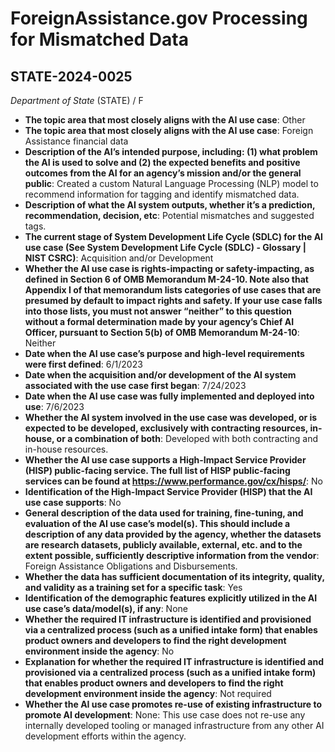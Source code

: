 # ForeignAssistance.gov Processing for Mismatched Data
## STATE-2024-0025
_Department of State_ (STATE) / F


+ **The topic area that most closely aligns with the AI use case**: Other
+ **The topic area that most closely aligns with the AI use case**: Foreign Assistance financial data
+ **Description of the AI’s intended purpose, including: (1) what problem the AI is used to solve and (2) the expected benefits and positive outcomes from the AI for an agency’s mission and/or the general public**: Created a custom Natural Language Processing (NLP) model to recommend information for tagging and identify mismatched data.
+ **Description of what the AI system outputs, whether it’s a prediction, recommendation, decision, etc**: Potential mismatches and suggested tags.
+ **The current stage of System Development Life Cycle (SDLC) for the AI use case (See System Development Life Cycle (SDLC) - Glossary | NIST CSRC)**: Acquisition and/or Development
+ **Whether the AI use case is rights-impacting or safety-impacting, as defined in Section 6 of OMB Memorandum M-24-10. Note also that Appendix I of that memorandum lists categories of use cases that are presumed by default to impact rights and safety. If your use case falls into those lists, you must not answer “neither” to this question without a formal determination made by your agency’s Chief AI Officer, pursuant to Section 5(b) of OMB Memorandum M-24-10**: Neither
+ **Date when the AI use case’s purpose and high-level requirements were first defined**: 6/1/2023
+ **Date when the acquisition and/or development of the AI system associated with the use case first began**: 7/24/2023
+ **Date when the AI use case was fully implemented and deployed into use**: 7/6/2023
+ **Whether the AI system involved in the use case was developed, or is expected to be developed, exclusively with contracting resources, in-house, or a combination of both**: Developed with both contracting and in-house resources.
+ **Whether the AI use case supports a High-Impact Service Provider (HISP) public-facing service. The full list of HISP public-facing services can be found at https://www.performance.gov/cx/hisps/**: No
+ **Identification of the High-Impact Service Provider (HISP) that the AI use case supports**: No
+ **General description of the data used for training, fine-tuning, and evaluation of the AI use case’s model(s). This should include a description of any data provided by the agency, whether the datasets are research datasets, publicly available, external, etc. and to the extent possible, sufficiently descriptive information from the vendor**: Foreign Assistance Obligations and Disbursements.
+ **Whether the data has sufficient documentation of its integrity, quality, and validity as a training set for a specific task**: Yes
+ **Identification of the demographic features explicitly utilized in the AI use case’s data/model(s), if any**: None
+ **Whether the required IT infrastructure is identified and provisioned via a centralized process (such as a unified intake form) that enables product owners and developers to find the right development environment inside the agency**: No
+ **Explanation for whether the required IT infrastructure is identified and provisioned via a centralized process (such as a unified intake form) that enables product owners and developers to find the right development environment inside the agency**: Not required
+ **Whether the AI use case promotes re-use of existing infrastructure to promote AI development**: None: This use case does not re-use any internally developed tooling or managed infrastructure from any other AI development efforts within the agency.